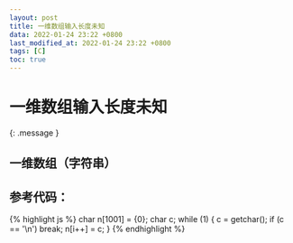 ```yaml
---
layout: post
title: 一维数组输入长度未知
data: 2022-01-24 23:22 +0800
last_modified_at: 2022-01-24 23:22 +0800
tags: [C]
toc: true
---
```

# 一维数组输入长度未知
{: .message }

## 一维数组（字符串）

## 参考代码：
{% highlight js %}
char n[1001] = {0};
	char c;
while (1)
	{
		c = getchar();
		if (c == '\n')
			break;
		n[i++] = c;
	}
{% endhighlight %}